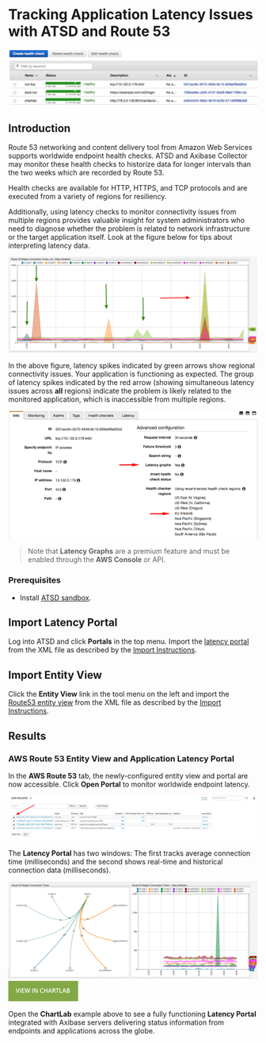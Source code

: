 # Tracking Application Latency Issues with ATSD and Route 53

![](./images/route53-1.png)

## Introduction

Route 53 networking and content delivery tool from Amazon Web Services supports worldwide endpoint health checks. ATSD and Axibase Collector may monitor these health checks to historize data for longer intervals than the two weeks which are
recorded by Route 53.

Health checks are available for HTTP, HTTPS, and TCP protocols and are executed from a variety of regions for resiliency.

Additionally, using latency checks to monitor connectivity issues from multiple regions provides valuable insight
for system administrators who need to diagnose whether the problem is related to network infrastructure or the target application itself. Look at the figure below for tips about interpreting latency data.

![](./images/latency-guide.png)

In the above figure, latency spikes indicated by green arrows show regional connectivity issues. Your application is functioning as expected. The group of latency spikes indicated by the red arrow (showing simultaneous latency issues across **all** regions) indicate the problem is likely related to the monitored application, which is inaccessible from multiple regions.

![](./images/route53-region.png)

> Note that **Latency Graphs** are a premium feature and must be enabled through the **AWS Console** or API.

### Prerequisites

* Install [ATSD sandbox](README.md).

## Import Latency Portal

Log into ATSD and click **Portals** in the top menu. Import the [latency portal](./resources/aws-route53-connection-time-latency.xml) from the XML file as described by the [Import Instructions](../../shared/import-portal.md).

## Import Entity View

Click the **Entity View** link in the tool menu on the left and import the [Route53 entity view](./resources/entity-views.xml) from the XML file as described by the [Import Instructions](../../shared/import-entity-view.md).

## Results

### AWS Route 53 Entity View and Application Latency Portal

In the **AWS Route 53** tab, the newly-configured entity view and portal are now accessible. Click **Open Portal** to monitor worldwide endpoint latency.

![](./images/aws-entity-view-2.png)

The **Latency Portal** has two windows: The first tracks average connection time (milliseconds) and the second shows real-time and historical connection data (milliseconds).

![](./images/route-53-connection-times.png)
[![](./images/button.png)](https://apps.axibase.com/chartlab/f3c08268)

Open the **ChartLab** example above to see a fully functioning **Latency Portal** integrated with Axibase servers delivering status information from endpoints and applications across the globe.